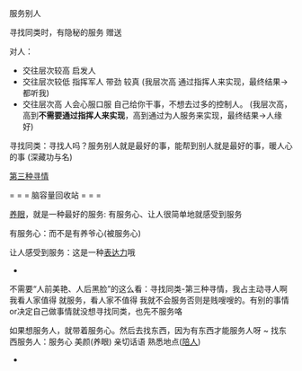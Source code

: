 
服务别人

寻找同类时，有隐秘的服务 赠送

对人：
- 交往层次较高 启发人
- 交往层次较低 指挥军人 带劲 较真 (我层次高 通过指挥人来实现，最终结果->都听我)
- 交往层次高 人会心服口服 自己给你干事，不想去过多的控制人。 (我层次高，高到**不需要通过指挥人来实现**，高到通过为人服务来实现，最终结果->人缘好)

寻找同类：寻找人吗？服务别人就是最好的事，能帮到别人就是最好的事，暖人心的事 (深藏功与名)

[第三种寻情](https://github.com/7900ms/000nottheater_deserted_systemlibrary/blob/master/small/第三种寻情.md)


= = = 脑容量回收站 = = =

[养眼](https://github.com/7900ms/000nottheater_deserted_systemthunder/blob/master/torrent/m-节目-美娜.md)，就是一种最好的服务: 有服务心、让人很简单地就感受到服务

有服务心：而不是有养爷心(被服务心)

让人感受到服务：这是一种[表达力](https://github.com/7900ms/000nottheater_deserted_systemlibrary/blob/master/supplementary/term-东西-表达力.md)哦


-

不需要“人前美艳、人后黑脸”的这么看：寻找同类-第三种寻情，我占主动寻人啊 我看人家值得 就服务，看人家不值得 我就不会服务否则是贱嗖嗖的。有别的事情or决定自己做事情就没想寻找同类，也先不服务咯

如果想服务人，就带着服务心。然后去找东西，因为有东西才能服务人呀 ~ 找东西服务人：服务心 美颜(养眼) 亲切话语 熟悉地点([陪人](https://github.com/7900ms/000nottheater_deserted_systemlibrary/blob/master/supplementary/term-聊句-陪人.md))

-
